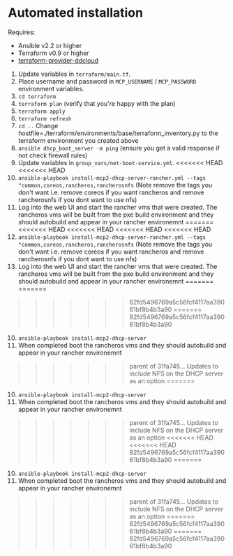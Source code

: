 # Automated installation

Requires:

* Ansible v2.2 or higher
* Terraform v0.9 or higher
* [terraform-provider-ddcloud](https://github.com/DimensionDataResearch/dd-cloud-compute-terraform/releases/download/v1.3.0-alpha3/terraform-provider-ddcloud.v1.3.0-alpha3.linux-amd64.zip)

1. Update variables in `terraform/main.tf`.
2. Place username and password in `MCP_USERNAME` / `MCP_PASSWORD` environment variables.
3. `cd terraform`
4. `terraform plan` (verify that you're happy with the plan)
5. `terraform apply`
6. `terraform refresh`
7. `cd ..`
Change hostfile=./terraform/environments/base/terraform_inventory.py to the terraform environment you created above
8. `ansible dhcp_boot_server -m ping` (ensure you get a valid response if not check firewall rules)
9. Update variables in `group_vars/net-boot-service.yml`.
<<<<<<< HEAD
<<<<<<< HEAD
10. `ansible-playbook install-mcp2-dhcp-server-rancher.yml --tags "common,coreos,rancheros,rancherosnfs` (Note remove the tags you don't want i.e. remove coreos if you want rancheros and remove rancherosnfs if you dont want to use nfs)
11. Log into the web UI and start the rancher vms that were created. The rancheros vms will be built from the pxe build environment and they should autobuild and appear in your rancher environemnt
=======
<<<<<<< HEAD
<<<<<<< HEAD
<<<<<<< HEAD
<<<<<<< HEAD
10. `ansible-playbook install-mcp2-dhcp-server-rancher.yml --tags "common,coreos,rancheros,rancherosnfs` (Note remove the tags you don't want i.e. remove coreos if you want rancheros and remove rancherosnfs if you dont want to use nfs)
11. Log into the web UI and start the rancher vms that were created. The rancheros vms will be built from the pxe build environment and they should autobuild and appear in your rancher environemnt
=======
=======
>>>>>>> 82fd5496769a5c56fcf4117aa39061bf8b4b3a90
=======
>>>>>>> 82fd5496769a5c56fcf4117aa39061bf8b4b3a90
10. `ansible-playbook install-mcp2-dhcp-server`
11. When completed boot the rancheros vms and they should autobuild and appear in your rancher environemnt
>>>>>>> parent of 31fa745... Updates to include NFS on the DHCP server as an option
=======
10. `ansible-playbook install-mcp2-dhcp-server`
11. When completed boot the rancheros vms and they should autobuild and appear in your rancher environemnt
>>>>>>> parent of 31fa745... Updates to include NFS on the DHCP server as an option
<<<<<<< HEAD
<<<<<<< HEAD
>>>>>>> 82fd5496769a5c56fcf4117aa39061bf8b4b3a90
=======
10. `ansible-playbook install-mcp2-dhcp-server`
11. When completed boot the rancheros vms and they should autobuild and appear in your rancher environemnt
>>>>>>> parent of 31fa745... Updates to include NFS on the DHCP server as an option
=======
>>>>>>> 82fd5496769a5c56fcf4117aa39061bf8b4b3a90
=======
>>>>>>> 82fd5496769a5c56fcf4117aa39061bf8b4b3a90

